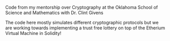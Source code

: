 Code from my mentorship over Cryptography at the Oklahoma School of Science and Mathematics with Dr. Clint Givens

The code here mostly simulates different cryptographic protocols but we are working towards implementing a trust free lottery on top of the Etherium Virtual Machine in Solidity!
